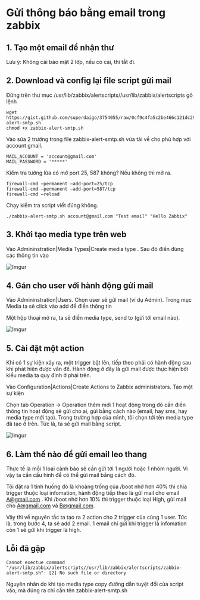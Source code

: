 # Gửi thông báo bằng email trong zabbix

## 1. Tạo một email để nhận thư

Lưu ý: Không cài bảo mật 2 lớp, nếu có cài, thì tắt đi.

## 2. Download và config lại file script gửi mail

Đứng trên thư mục /usr/lib/zabbix/alertscripts//usr/lib/zabbix/alertscripts gõ lệnh

```
wget https://gist.github.com/superdaigo/3754055/raw/0cf9c4fa5c2be466c121dc29d574dcf4122d1b17/zabbix-alert-smtp.sh
chmod +x zabbix-alert-smtp.sh
```

Vào sửa 2 trường trong file zabbix-alert-smtp.sh vừa tải về cho phù hợp với account gmail. 

```
MAIL_ACCOUNT = 'account@gmail.com'
MAIL_PASSWORD = '*****'
```

Kiểm tra tường lửa có mở port 25, 587 không? Nếu không thì mở ra.

```
firewall-cmd –permanent –add-port=25/tcp
firewall-cmd –permanent –add-port=587/tcp
firewall-cmd –reload
```

Chạy kiểm tra script viết đúng không.

`./zabbix-alert-smtp.sh account@gmail.com "Test email" "Hello Zabbix"`

## 3. Khởi tạo media type trên web

Vào Admininstration|Media Types|Create media type . Sau đó điền đúng các thông tin vào

![Imgur](https://i.imgur.com/WbSsisL.png)

## 4. Gán cho user với hành động gửi mail

Vào Admininstration|Users. Chọn user sẽ gửi mail (ví dụ Admin). Trong mục Media ta sẽ click vào add để điền thông tin 

Một hộp thoại mở ra, ta sẽ điền media type, send to (gửi tới email nào).

![Imgur](https://i.imgur.com/DADimGF.png)

## 5. Cài đặt một action

Khi có 1 sự kiện xảy ra, một trigger bật lên, tiếp theo phải có hành động sau khi phát hiện được vấn đề. Hành động ở đây là gửi mail
được thực hiện bởi kiểu media ta quy định ở phái trên.

Vào Configuration|Actions|Create Actions to Zabbix administrators. Tạo một sự kiện 

Chọn tab Operation -> Operation thêm mới 1 hoạt động trong đó cần điền thông tin hoạt động sẽ gửi cho ai, gửi bằng cách nào (email, hay sms, hay media 
type mới tạo). Trong trường hợp của mình, tôi chọn tới tên media type đã tạo ở trên. Tức là, ta sẽ gửi mail bằng script.

![Imgur](https://i.imgur.com/6Il8eFM.png)


## 6. Làm thế nào để gửi email leo thang

Thực tế là mỗi 1 loại cảnh báo sẽ cần gửi tới 1 người hoặc 1 nhóm người. Vì vậy ta cần cấu hình để có thể gửi mail bằng cách đó.

Tôi đặt ra 1 tình huống đó là khoảng trống của /boot nhở hơn 40% thì chia trigger thuộc loại infomation, hành động tiếp theo là gửi mail cho 
email A@gmail.com . Khi /boot nhở hơn 10% thì trigger thuộc loại High, gửi mail cho A@gmail.com và B@gmail.com.

Vậy thì về nguyên tắc ta tạo ra 2 action cho 2 trigger của cùng 1 user. Tức là, trong bước 4, ta sẽ add 2 email. 1 email chỉ gửi khi trigger là infomation
còn 1 sẽ gửi khi trigger là high.


## Lỗi đã gặp

`Cannot exectue command "/usr/lib/zabbix/alertscripts//usr/lib/zabbix/alertscripts/zabbix-alert-smtp.sh": [2] No such file or directory`

Nguyên nhân do khi tạo media type copy đường dẫn tuyệt đối của script vào, mà đúng ra chỉ cần tên zabbix-alert-smtp.sh

